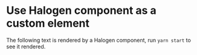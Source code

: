 # Use Halogen component as a custom element

The following text is rendered by a Halogen component, run `yarn start` to see it rendered.

<halogen-hello></halogen-hello>

<script type="module" src="main.js"></script>
